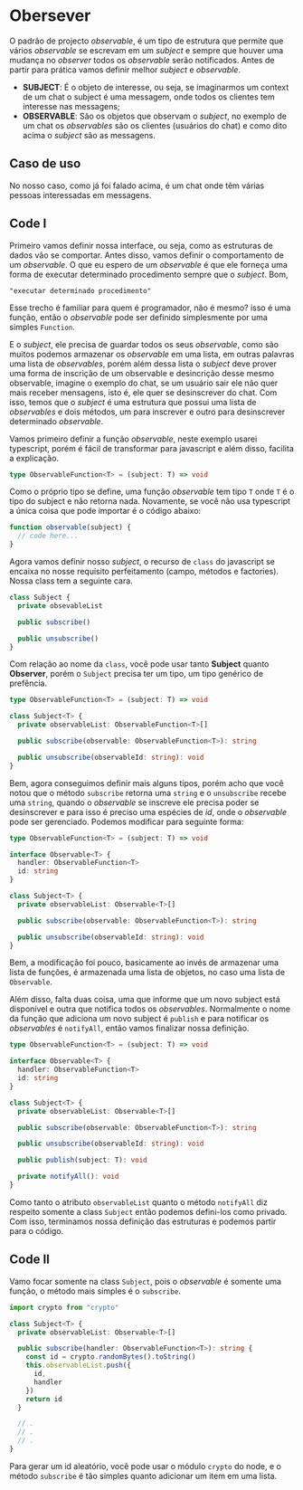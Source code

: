 # Obersever

O padrão de projecto _observable_, é um tipo de estrutura que permite que vários _observable_ se escrevam em um _subject_ e sempre que houver uma mudança no _observer_ todos os _observable_ serão notificados. Antes de partir para prática vamos definir melhor _subject_ e _observable_.

- **SUBJECT**: É o objeto de interesse, ou seja, se imaginarmos um context de um chat o subject é uma messagem, onde todos os clientes tem interesse nas messagens;
- **OBSERVABLE**: São os objetos que observam o _subject_, no exemplo de um chat os _observables_ são os clientes (usuários do chat) e como dito acima o _subject_ são as messagens.

## Caso de uso

No nosso caso, como já foi falado acima, é um chat onde têm várias pessoas interessadas em messagens.

## Code I

Primeiro vamos definir nossa interface, ou seja, como as estruturas de dados vão se comportar. Antes disso, vamos definir o comportamento de um _observable_. O que eu espero de um _observable_ é que ele forneça uma forma de executar determinado procedimento sempre que o _subject_. Bom,

```
"executar determinado procedimento"
```

Esse trecho é familiar para quem é programador, não é mesmo? isso é uma função, então o _observable_ pode ser definido simplesmente por uma simples `Function`.

E o _subject_, ele precisa de guardar todos os seus _observable_, como são muitos podemos armazenar os _observable_ em uma lista, em outras palavras uma lista de _observables_, porém além dessa lista o _subject_ deve prover uma forma de inscrição de um observable e desincrição desse mesmo observable, imagine o exemplo do chat, se um usuário sair ele não quer mais receber mensagens, isto é, ele quer se desinscrever do chat. Com isso, temos que o _subject_ é uma estrutura que possui uma lista de _observables_ e dois métodos, um para inscrever e outro para desinscrever determinado _observable_.

Vamos primeiro definir a função _observable_, neste exemplo usarei typescript, porém é fácil de transformar para javascript e além disso, facilita a explicação.

```ts
type ObservableFunction<T> = (subject: T) => void
```

Como o próprio tipo se define, uma função _observable_ tem tipo `T` onde `T` é o tipo do subject e não retorna nada. Novamente, se você não usa typescript a única coisa que pode importar é o código abaixo:

```js
function observable(subject) {
  // code here...
}
```

Agora vamos definir nosso _subject_, o recurso de `class` do javascript se encaixa no nosse requisito perfeitamento (campo, métodos e factories). Nossa class tem a seguinte cara.

```ts
class Subject {
  private obsevableList

  public subscribe()

  public unsubscribe()
}
```

Com relação ao nome da `class`, você pode usar tanto **Subject** quanto **Observer**, porém o `Subject` precisa ter um tipo, um tipo genérico de prefência.

```ts
type ObservableFunction<T> = (subject: T) => void

class Subject<T> {
  private observableList: ObservableFunction<T>[]

  public subscribe(observable: ObservableFunction<T>): string

  public unsubscribe(observableId: string): void
}
```

Bem, agora conseguimos definir mais alguns tipos, porém acho que você notou que o método `subscribe` retorna uma `string` e o `unsubscribe` recebe uma `string`, quando o _observable_ se inscreve ele precisa poder se desinscrever e para isso é preciso uma espécies de _id_, onde o _observable_ pode ser gerenciado. Podemos modificar para seguinte forma:

```ts
type ObservableFunction<T> = (subject: T) => void

interface Observable<T> {
  handler: ObservableFunction<T>
  id: string
}

class Subject<T> {
  private observableList: Observable<T>[]

  public subscribe(observable: ObservableFunction<T>): string

  public unsubscribe(observableId: string): void
}
```

Bem, a modificação foi pouco, basicamente ao invés de armazenar uma lista de funções, é armazenada uma lista de objetos, no caso uma lista de `Observable`.

Além disso, falta duas coisa, uma que informe que um novo subject está disponível e outra que notifica todos os _observables_. Normalmente o nome da função que adiciona um novo subject é `publish` e para notificar os _observables_ é `notifyAll`, então vamos finalizar nossa definição. 

```ts
type ObservableFunction<T> = (subject: T) => void

interface Observable<T> {
  handler: ObservableFunction<T>
  id: string
}

class Subject<T> {
  private observableList: Observable<T>[]

  public subscribe(observable: ObservableFunction<T>): string

  public unsubscribe(observableId: string): void

  public publish(subject: T): void

  private notifyAll(): void
}
```

Como tanto o atributo `observableList` quanto o método `notifyAll` diz respeito somente a class `Subject` então podemos defini-los como privado. Com isso, terminamos nossa definição das estruturas e podemos partir para o código.

## Code II

Vamo focar somente na class `Subject`, pois o _observable_ é somente uma função, o método mais simples é o `subscribe`.

```ts
import crypto from "crypto"

class Subject<T> {
  private observableList: Observable<T>[]

  public subscribe(handler: ObservableFunction<T>): string {
    const id = crypto.randomBytes().toString()
    this.observableList.push({
      id,
      handler
    })
    return id
  }

  // .
  // .
  // .
}
```

Para gerar um id aleatório, você pode usar o módulo `crypto` do node, e o método `subscribe` é tão simples quanto adicionar um item em uma lista.